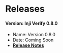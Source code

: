 # Releases

#### Version: Inji Verify 0.8.0

* Name: Version 0.8.0
* Date: Coming Soon
* [**Release Notes**](release-notes.md)
